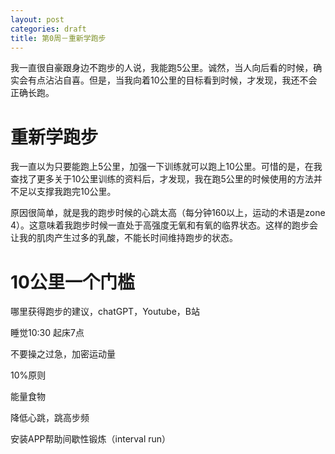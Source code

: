 ```yaml
---
layout: post
categories: draft
title: 第0周－重新学跑步
---
```


我一直很自豪跟身边不跑步的人说，我能跑5公里。诚然，当人向后看的时候，确实会有点沾沾自喜。但是，当我向着10公里的目标看到时候，才发现，我还不会正确长跑。



# 重新学跑步

我一直以为只要能跑上5公里，加强一下训练就可以跑上10公里。可惜的是，在我查找了更多关于10公里训练的资料后，才发现，我在跑5公里的时候使用的方法并不足以支撑我跑完10公里。

原因很简单，就是我的跑步时候的心跳太高（每分钟160以上，运动的术语是zone 4）。这意味着我跑步时候一直处于高强度无氧和有氧的临界状态。这样的跑步会让我的肌肉产生过多的乳酸，不能长时间维持跑步的状态。


# 10公里一个门槛




哪里获得跑步的建议，chatGPT，Youtube，B站

睡觉10:30
起床7点

不要操之过急，加密运动量

10%原则

能量食物

降低心跳，跳高步频

安装APP帮助间歇性锻炼（interval run）
<!--stackedit_data:
eyJoaXN0b3J5IjpbLTEwNzQzNzQ4OTQsNzIzNTU5OTAsLTEyNj
AzMjQyMDIsLTc0MTQ4ODg4MV19
-->